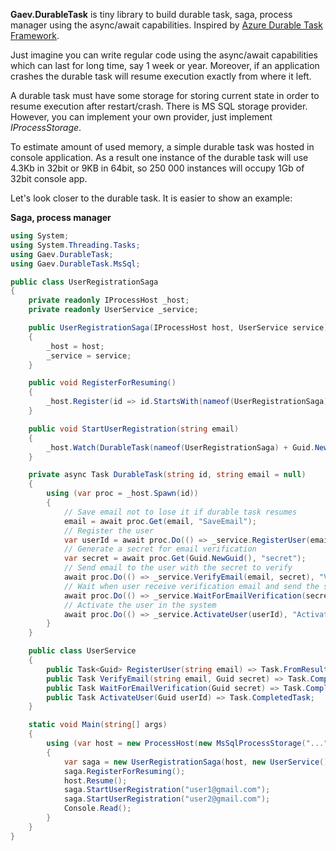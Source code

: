 **Gaev.DurableTask** is tiny library to build durable task, saga, process manager using the async/await capabilities. Inspired by [Azure Durable Task Framework](https://github.com/Azure/durabletask). 

Just imagine you can write regular code using the async/await capabilities which can last for long time, say 1 week or year. Moreover, if an application crashes the durable task will resume execution exactly from where it left. 

A durable task must have some storage for storing current state in order to resume execution after restart/crash. There is MS SQL storage provider. However, you can implement your own provider, just implement *IProcessStorage*.

To estimate amount of used memory, a simple durable task was hosted in console application. As a result one instance of the durable task will use 4.3Kb in 32bit or 9KB in 64bit, so 250 000 instances will occupy 1Gb of 32bit console app.

Let's look closer to the durable task. It is easier to show an example:

**Saga, process manager**
```csharp
using System;
using System.Threading.Tasks;
using Gaev.DurableTask;
using Gaev.DurableTask.MsSql;

public class UserRegistrationSaga
{
    private readonly IProcessHost _host;
    private readonly UserService _service;

    public UserRegistrationSaga(IProcessHost host, UserService service)
    {
        _host = host;
        _service = service;
    }

    public void RegisterForResuming()
    {
        _host.Register(id => id.StartsWith(nameof(UserRegistrationSaga)), id => DurableTask(id));
    }

    public void StartUserRegistration(string email)
    {
        _host.Watch(DurableTask(nameof(UserRegistrationSaga) + Guid.NewGuid(), email));
    }

    private async Task DurableTask(string id, string email = null)
    {
        using (var proc = _host.Spawn(id))
        {
            // Save email not to lose it if durable task resumes
            email = await proc.Get(email, "SaveEmail");
            // Register the user
            var userId = await proc.Do(() => _service.RegisterUser(email), "RegisterUser");
            // Generate a secret for email verification
            var secret = await proc.Get(Guid.NewGuid(), "secret");
            // Send email to the user with the secret to verify
            await proc.Do(() => _service.VerifyEmail(email, secret), "VerifyEmail");
            // Wait when user receive verification email and send the secret here, it can take couple of days
            await proc.Do(() => _service.WaitForEmailVerification(secret), "WaitForEmailVerification");
            // Activate the user in the system
            await proc.Do(() => _service.ActivateUser(userId), "ActivateUser");
        }
    }

    public class UserService
    {
        public Task<Guid> RegisterUser(string email) => Task.FromResult(Guid.NewGuid());
        public Task VerifyEmail(string email, Guid secret) => Task.CompletedTask;
        public Task WaitForEmailVerification(Guid secret) => Task.CompletedTask;
        public Task ActivateUser(Guid userId) => Task.CompletedTask;
    }

    static void Main(string[] args)
    {
        using (var host = new ProcessHost(new MsSqlProcessStorage("...")))
        {
            var saga = new UserRegistrationSaga(host, new UserService());
            saga.RegisterForResuming();
            host.Resume();
            saga.StartUserRegistration("user1@gmail.com");
            saga.StartUserRegistration("user2@gmail.com");
            Console.Read();
        }
    }
}
```
